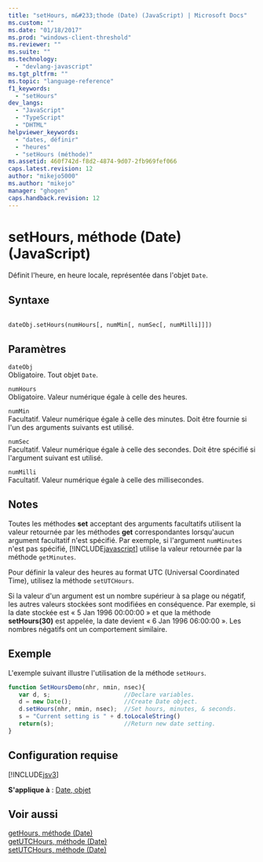 ```yaml
---
title: "setHours, m&#233;thode (Date) (JavaScript) | Microsoft Docs"
ms.custom: ""
ms.date: "01/18/2017"
ms.prod: "windows-client-threshold"
ms.reviewer: ""
ms.suite: ""
ms.technology: 
  - "devlang-javascript"
ms.tgt_pltfrm: ""
ms.topic: "language-reference"
f1_keywords: 
  - "setHours"
dev_langs: 
  - "JavaScript"
  - "TypeScript"
  - "DHTML"
helpviewer_keywords: 
  - "dates, définir"
  - "heures"
  - "setHours (méthode)"
ms.assetid: 460f742d-f8d2-4874-9d07-2fb969fef066
caps.latest.revision: 12
author: "mikejo5000"
ms.author: "mikejo"
manager: "ghogen"
caps.handback.revision: 12
---
```

# setHours, m&#233;thode (Date) (JavaScript)
Définit l'heure, en heure locale, représentée dans l'objet `Date`.  
  
## Syntaxe  
  
```  
  
dateObj.setHours(numHours[, numMin[, numSec[, numMilli]]])   
```  
  
## Paramètres  
 `dateObj`  
 Obligatoire.  Tout objet `Date`.  
  
 `numHours`  
 Obligatoire.  Valeur numérique égale à celle des heures.  
  
 `numMin`  
 Facultatif.  Valeur numérique égale à celle des minutes.  Doit être fournie si l'un des arguments suivants est utilisé.  
  
 `numSec`  
 Facultatif.  Valeur numérique égale à celle des secondes.  Doit être spécifié si l'argument suivant est utilisé.  
  
 `numMilli`  
 Facultatif.  Valeur numérique égale à celle des millisecondes.  
  
## Notes  
 Toutes les méthodes **set** acceptant des arguments facultatifs utilisent la valeur retournée par les méthodes **get** correspondantes lorsqu'aucun argument facultatif n'est spécifié.  Par exemple, si l'argument `numMinutes` n'est pas spécifié, [!INCLUDE[javascript](../../javascript/includes/javascript-md.md)] utilise la valeur retournée par la méthode `getMinutes`.  
  
 Pour définir la valeur des heures au format UTC \(Universal Coordinated Time\), utilisez la méthode `setUTCHours`.  
  
 Si la valeur d'un argument est un nombre supérieur à sa plage ou négatif, les autres valeurs stockées sont modifiées en conséquence.  Par exemple, si la date stockée est « 5 Jan 1996 00:00:00 » et que la méthode **setHours\(30\)** est appelée, la date devient « 6 Jan 1996 06:00:00 ». Les nombres négatifs ont un comportement similaire.  
  
## Exemple  
 L'exemple suivant illustre l'utilisation de la méthode `setHours`.  
  
```javascript  
function SetHoursDemo(nhr, nmin, nsec){  
   var d, s;                     //Declare variables.  
   d = new Date();               //Create Date object.  
   d.setHours(nhr, nmin, nsec);  //Set hours, minutes, & seconds.  
   s = "Current setting is " + d.toLocaleString()   
   return(s);                    //Return new date setting.  
}  
```  
  
## Configuration requise  
 [!INCLUDE[jsv3](../../javascript/reference/includes/jsv3-md.md)]  
  
 **S'applique à** : [Date, objet](../../javascript/reference/date-object-javascript.md)  
  
## Voir aussi  
 [getHours, méthode \(Date\)](../../javascript/reference/gethours-method-date-javascript.md)   
 [getUTCHours, méthode \(Date\)](../../javascript/reference/getutchours-method-date-javascript.md)   
 [setUTCHours, méthode \(Date\)](../../javascript/reference/setutchours-method-date-javascript.md)